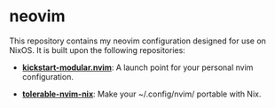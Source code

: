 # neovim

This repository contains my neovim configuration designed for use on NixOS. It is built upon the following repositories:

- **[kickstart-modular.nvim](https://github.com/dam9000/kickstart-modular.nvim)**: A launch point for your personal nvim configuration.

- **[tolerable-nvim-nix](https://github.com/wires-org/tolerable-nvim-nix)**: Make your ~/.config/nvim/ portable with Nix.
